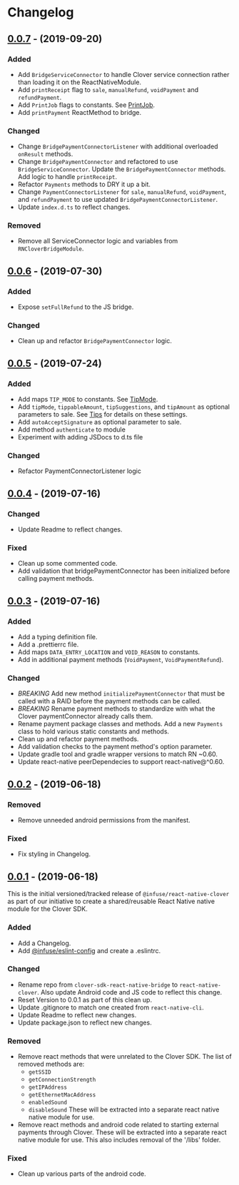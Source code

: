 # Changelog

## [0.0.7](https://bitbucket.org/infuse-team/react-native-clover/compare/v0.0.7%0Dv0.0.6) - (2019-09-20)

### Added
- Add `BridgeServiceConnector` to handle Clover service connection rather than loading it on the ReactNativeModule.
- Add `printReceipt` flag to `sale`, `manualRefund`, `voidPayment` and `refundPayment`.
- Add `PrintJob` flags to constants. See [PrintJob](https://clover.github.io/clover-android-sdk/com/clover/sdk/v1/printer/job/PrintJob.html).
- Add `printPayment` ReactMethod to bridge.

### Changed
- Change `BridgePaymentConnectorListener` with additional overloaded `onResult` methods.
- Change `BridgePaymentConnector` and refactored to use `BridgeServiceConnector`. Update the `BridgePaymentConnector` methods. Add logic to handle `printReceipt`.
- Refactor `Payments` methods to DRY it up a bit.
- Change `PaymentConnectorListener` for `sale`, `manualRefund`, `voidPayment`, and `refundPayment` to use updated `BridgePaymentConnectorListener`.
- Update `index.d.ts` to reflect changes.

### Removed
- Remove all ServiceConnector logic and variables from `RNCloverBridgeModule`.

## [0.0.6](https://bitbucket.org/infuse-team/react-native-clover/compare/v0.0.6%0Dv0.0.5) - (2019-07-30)

### Added
- Expose `setFullRefund` to the JS bridge.

### Changed
- Clean up and refactor `BridgePaymentConnector` logic.

## [0.0.5](https://bitbucket.org/infuse-team/react-native-clover/compare/v0.0.5%0Dv0.0.4) - (2019-07-24)

### Added
- Add maps `TIP_MODE` to constants. See [TipMode](https://clover.github.io/clover-android-sdk/com/clover/sdk/v3/payments/TipMode.html).
- Add `tipMode`, `tippableAmount`, `tipSuggestions`, and `tipAmount` as optional parameters to sale. See [Tips](https://docs.clover.com/clover-platform/docs/using-per-transaction-settings#section--tips-) for details on these settings.
- Add `autoAcceptSignature` as optional parameter to sale.
- Add method `authenticate` to module
- Experiment with adding JSDocs to d.ts file

### Changed
- Refactor PaymentConnectorListener logic

## [0.0.4](https://bitbucket.org/infuse-team/react-native-clover/compare/v0.0.4%0Dv0.0.3) - (2019-07-16)

### Changed
- Update Readme to reflect changes.

### Fixed
- Clean up some commented code.
- Add validation that bridgePaymentConnector has been initialized before calling payment methods.

## [0.0.3](https://bitbucket.org/infuse-team/react-native-clover/compare/v0.0.3%0Dv0.0.2) - (2019-07-16)

### Added
- Add a typing definition file.
- Add a .prettierrc file.
- Add maps `DATA_ENTRY_LOCATION` and `VOID_REASON` to constants.
- Add in additional payment methods (`VoidPayment`, `VoidPaymentRefund`).

### Changed
- *BREAKING* Add new method `initializePaymentConnector` that must be called with a RAID before the payment methods can be called.
- *BREAKING* Rename payment methods to standardize with what the Clover paymentConnector already calls them.
- Rename payment package classes and methods. Add a new `Payments` class to hold various static constants and methods.
- Clean up and refactor payment methods.
- Add validation checks to the payment method's option parameter.
- Update gradle tool and gradle wrapper versions to match RN ~0.60.
- Update react-native peerDependecies to support react-native@^0.60.

## [0.0.2](https://bitbucket.org/infuse-team/react-native-clover/compare/v0.0.2%0Dv0.0.1) - (2019-06-18)

### Removed
- Remove unneeded android permissions from the manifest.

### Fixed
- Fix styling in Changelog.

## [0.0.1](https://bitbucket.org/infuse-team/react-native-clover/commits/tag/v0.0.1) - (2019-06-18)
This is the initial versioned/tracked release of `@infuse/react-native-clover` as part of our initiative to create a shared/reusable React Native native module for the Clover SDK.

### Added
- Add a Changelog.
- Add [@infuse/eslint-config](https://bitbucket.org/infuse-team/eslint-config-infuse/src/master/) and create a .eslintrc.

### Changed
- Rename repo from `clover-sdk-react-native-bridge` to `react-native-clover`. Also update Android code and JS code to reflect this change.
- Reset Version to 0.0.1 as part of this clean up.
- Update .gitignore to match one created from `react-native-cli`.
- Update Readme to reflect new changes.
- Update package.json to reflect new changes.

### Removed
- Remove react methods that were unrelated to the Clover SDK. The list of removed methods are:
  * `getSSID`
  * `getConnectionStrength`
  * `getIPAddress`
  * `getEthernetMacAddress`
  * `enabledSound`
  * `disableSound`
These will be extracted into a separate react native native module for use.
- Remove react methods and android code related to starting external payments through Clover. These will be extracted into a separate react native module for use. This also includes removal of the '/libs' folder.

### Fixed
- Clean up various parts of the android code.